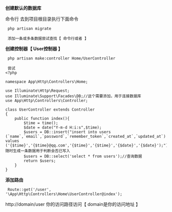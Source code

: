 **创建默认的数据库**

命令行 去到项目根目录执行下面命令

```
 php artisan migrate

 添加一条或多条数据尝试查找【 命令行或者 】
```

**创建控制器【 User控制器 】**

     php artisan make:controller Home/UserController

     尝试
    <?php

    namespace App\Http\Controllers\Home;

    use Illuminate\Http\Request;
    use Illuminate\Support\Facades\DB;//这个需要添加，用于连接数据库
    use App\Http\Controllers\Controller;

    class UserController extends Controller
    {
        public function index(){
            $time = time();
            $date = date("Y-m-d H:i:s",$time);
            $users = DB::insert("insert into users (`name`,`email`,`password`,`remember_token`,`created_at`,`updated_at`) values ('{$time}','{$time}@qq.com','{$time}','{$time}','{$date}','{$date}');");//随时生成一条数据用于判断会否已写入
            $users = DB::select('select * from users');//查询数据
            return $users;
        }
    }

**添加路由**

```
 Route::get('/user', '\App\Http\Controllers\Home\UserController@index');
```



http://domain/user  你的访问路径访问【 domain是你的访问地址 】



